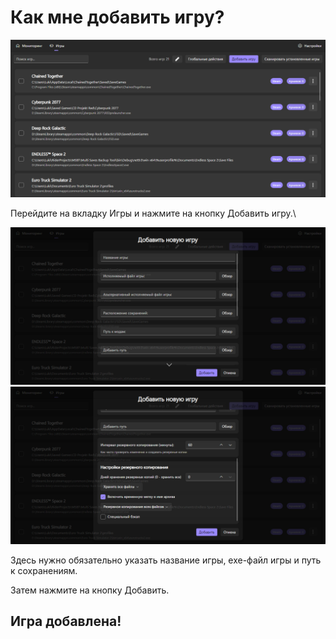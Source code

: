 # Как мне добавить игру?

<img src="../assets/image33.png" alt="" />

Перейдите на вкладку Игры и нажмите на кнопку Добавить игру.\

<img src="../assets/image34.png" alt="" /><img src="../assets/Multi_Saves_Backup_Tool_vz1UmUGIiJ.png" alt="" />

Здесь нужно обязательно указать название игры, exe-файл игры и путь к сохранениям.

Затем нажмите на кнопку Добавить.

## Игра добавлена!
